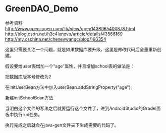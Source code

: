 # GreenDAO_Demo
参考资料<br>
http://www.open-open.com/lib/view/open1438065400878.html<br>
http://blog.csdn.net/h3c4lenovo/article/details/43566169<br>
http://my.oschina.net/cheneywangc/blog/196354<br>

这里只需要关注一个问题，就是如果数据库要升级，这里是修改代码后全量重新创建。<br>

假设要给user表增加一个”age”属性，并且增加school表的做法是：<br>

把数据库版本号修改为2<br>

在initUserBean方法中加入userBean.addStringProperty("age");<br>

新建initSchoolBean方法<br>

当明白这个文件的写法之后就要运行这个文件了，进到AndroidStudio的Gradel面板中执行run任务。<br>

执行完成之后就会在java-gen文件夹下生成需要的代码了。<br>
